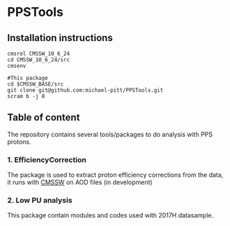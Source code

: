 # PPSTools

## Installation instructions

```
cmsrel CMSSW_10_6_24
cd CMSSW_10_6_24/src
cmsenv

#This package
cd $CMSSW_BASE/src
git clone git@github.com:michael-pitt/PPSTools.git
scram b -j 8
```

## Table of content

The repository contains several tools/packages to do analysis with PPS protons.

### 1. EfficiencyCorrection
The package is used to extract proton efficiency corrections from the data, it runs with [CMSSW](https://cms-sw.github.io/) on AOD files (in development)

### 2. Low PU analysis
This package contain modules and codes used with 2017H datasample.

